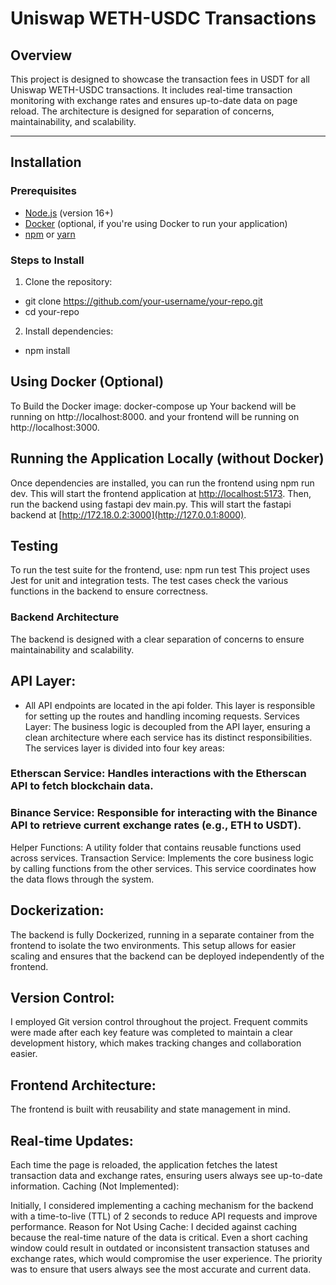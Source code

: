 # Uniswap WETH-USDC Transactions

## Overview
This project is designed to showcase the transaction fees in USDT for all Uniswap WETH-USDC transactions. It includes real-time transaction monitoring with exchange rates and ensures up-to-date data on page reload. The architecture is designed for separation of concerns, maintainability, and scalability.

---

## Installation

### Prerequisites
- [Node.js](https://nodejs.org/en/) (version 16+)
- [Docker](https://www.docker.com/) (optional, if you're using Docker to run your application)
- [npm](https://www.npmjs.com/) or [yarn](https://yarnpkg.com/)

### Steps to Install
1. Clone the repository:
- git clone https://github.com/your-username/your-repo.git
- cd your-repo

2. Install dependencies:
- npm install

## Using Docker (Optional)
To Build the Docker image: docker-compose up
Your backend will be running on http://localhost:8000.
and your frontend will be running on http://localhost:3000.

## Running the Application Locally (without Docker)
Once dependencies are installed, you can run the frontend using npm run dev. 
This will start the frontend application at [http://localhost:5173](http://localhost:5173).
Then, run the backend using fastapi dev main.py.
This will start the fastapi backend at [http://172.18.0.2:3000](http://127.0.0.1:8000).

## Testing
To run the test suite for the frontend, use: npm run test
This project uses Jest for unit and integration tests. The test cases check the various functions in the backend to ensure correctness.

### Backend Architecture
The backend is designed with a clear separation of concerns to ensure maintainability and scalability.

## API Layer:
- All API endpoints are located in the api folder. This layer is responsible for setting up the routes and handling incoming requests.
Services Layer: The business logic is decoupled from the API layer, ensuring a clean architecture where each service has its distinct responsibilities. The services layer is divided into four key areas:

### Etherscan Service: Handles interactions with the Etherscan API to fetch blockchain data.
### Binance Service: Responsible for interacting with the Binance API to retrieve current exchange rates (e.g., ETH to USDT).
Helper Functions: A utility folder that contains reusable functions used across services.
Transaction Service: Implements the core business logic by calling functions from the other services. This service coordinates how the data flows through the system.

## Dockerization:
The backend is fully Dockerized, running in a separate container from the frontend to isolate the two environments. This setup allows for easier scaling and ensures that the backend can be deployed independently of the frontend.

## Version Control:
I employed Git version control throughout the project. Frequent commits were made after each key feature was completed to maintain a clear development history, which makes tracking changes and collaboration easier.

## Frontend Architecture:
The frontend is built with reusability and state management in mind.

## Real-time Updates:
Each time the page is reloaded, the application fetches the latest transaction data and exchange rates, ensuring users always see up-to-date information.
Caching (Not Implemented):

Initially, I considered implementing a caching mechanism for the backend with a time-to-live (TTL) of 2 seconds to reduce API requests and improve performance.
Reason for Not Using Cache: I decided against caching because the real-time nature of the data is critical. Even a short caching window could result in outdated or inconsistent transaction statuses and exchange rates, which would compromise the user experience. The priority was to ensure that users always see the most accurate and current data.
